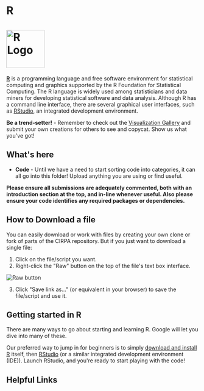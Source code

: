 R<br>		
<img src="https://www.r-project.org/Rlogo.png" alt="R Logo" title="Multi-coloured scatterplot in STATA" width="100"/>
=======

[**R**](https://www.r-project.org/) is a programming language and free software environment for statistical computing and graphics supported by the R Foundation for Statistical Computing. The R language is widely used among statisticians and data miners for developing statistical software and data analysis. Although R has a command line interface, there are several graphical user interfaces, such as [RStudio](https://www.rstudio.com/), an integrated development environment. 

**Be a trend-setter!** - Remember to check out the [Visualization Gallery](https://github.com/Sopwith/IR/tree/master/Visualization%20Gallery) and submit your own creations for others to see and copycat. Show us what you've got!

## What's here
* **Code** - Until we have a need to start sorting code into categories, it can all go into this folder! Upload anything you are using or find useful. 

**Please ensure all submissions are adequately commented, both with an introduction section at the top, and in-line whenever useful. Also please ensure your code identifies any required packages or dependencies.**

## How to Download a file
You can easily download or work with files by creating your own clone or fork of parts of the CIRPA repository. But if you just want to download a single file:
1. Click on the file/script you want.
2. Right-click the "Raw" button on the top of the file's text box interface.

![Raw button](https://www.dropbox.com/s/fyt1qz0qeqjn0vf/GitHub-RawButton.png?raw=1)

3. Click "Save link as..." (or equivalent in your browser) to save the file/script and use it.

## Getting started in R
There are many ways to go about starting and learning R. Google will let you dive into many of these. 

Our preferred way to jump in for beginners is to simply [download and install R](http://cran.utstat.utoronto.ca/) itself, then [RStudio](https://www.rstudio.com/products/rstudio/download/#download) (or a similar integrated development environment (IDE)). Launch RStudio, and you're ready to start playing with the code!

## Helpful Links
